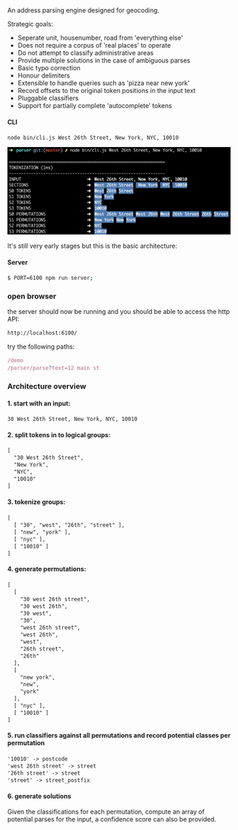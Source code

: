 An address parsing engine designed for geocoding.

Strategic goals:
- Seperate unit, housenumber, road from 'everything else'
- Does not require a corpus of 'real places' to operate
- Do not attempt to classify administrative areas
- Provide multiple solutions in the case of ambiguous parses
- Basic typo correction
- Honour delimiters
- Extensible to handle queries such as 'pizza near new york'
- Record offsets to the original token positions in the input text
- Pluggable classifiers
- Support for partially complete 'autocomplete' tokens 

#### CLI

```
node bin/cli.js West 26th Street, New York, NYC, 10010
```

![cli](./docs/cli.png)

It's still very early stages but this is the basic architecture:

#### Server

```bash
$ PORT=6100 npm run server;
```

### open browser

the server should now be running and you should be able to access the http API:

```bash
http://localhost:6100/
```

try the following paths:

```javascript
/demo
/parser/parse?text=12 main st
```

### Architecture overview

#### 1. start with an input:
```
30 West 26th Street, New York, NYC, 10010
```

#### 2. split tokens in to logical groups:
```
[
  "30 West 26th Street",
  "New York",
  "NYC",
  "10010"
]
```

#### 3. tokenize groups:
```
[
  [ "30", "west", "26th", "street" ],
  [ "new", "york" ],
  [ "nyc" ],
  [ "10010" ]
]
```

#### 4. generate permutations:
```
[
  [
    "30 west 26th street",
    "30 west 26th",
    "30 west",
    "30",
    "west 26th street",
    "west 26th",
    "west",
    "26th street",
    "26th"
  ],
  [
    "new york",
    "new",
    "york"
  ],
  [ "nyc" ],
  [ "10010" ]
]
```

#### 5. run classifiers against all permutations and record potential classes per permutation
```
'10010' -> postcode
'west 26th street' -> street
'26th street' -> street
'street' -> street_postfix
```

#### 6. generate solutions

Given the classifications for each permutation, compute an array of potential parses for the input, a confidence score can also be provided.